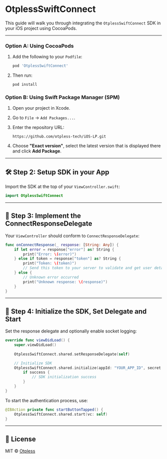 # OtplessSwiftConnect

This guide will walk you through integrating the `OtplessSwiftConnect` SDK in your iOS project using CocoaPods.

---

### Option A: Using CocoaPods

1. Add the following to your `Podfile`:

    ```ruby
    pod 'OtplessSwiftConnect'
    ```

2. Then run:

    ```bash
    pod install
    ```

### Option B: Using Swift Package Manager (SPM)

1. Open your project in Xcode.

2. Go to `File` → `Add Packages...`.

3. Enter the repository URL:

    ```
    https://github.com/otpless-tech/iOS-LP.git
    ```

4. Choose **"Exact version"**, select the latest version that is displayed there and click **Add Package**.

---

## 🛠 Step 2: Setup SDK in your App

Import the SDK at the top of your `ViewController.swift`:

```swift
import OtplessSwiftConnect
```

---

## 🧩 Step 3: Implement the ConnectResponseDelegate

Your `ViewController` should conform to `ConnectResponseDelegate`:

```swift LoginViewController.swift
func onConnectResponse(_ response: [String: Any]) {
    if let error = response["error"] as? String {
        print("Error: \(error)")
    } else if token = response["token"] as? String {
        print("Token: \(token)")
        // Send this token to your server to validate and get user details.
    } else {
        // Unknown error occurred
        print("Unknown response: \(response)")
    }
}
```

---

## 🧩 Step 4: Initialize the SDK, Set Delegate and Start

Set the response delegate and optionally enable socket logging:

```swift LoginViewController.swift
override func viewDidLoad() {
    super.viewDidLoad()
    
    OtplessSwiftConnect.shared.setResponseDelegate(self)

    // Initialize SDK
    OtplessSwiftConnect.shared.initialize(appId: "YOUR_APP_ID", secret: "YOUR_SECRET") { success in
        if success {
            // SDK initialization success
        }
    }
}
```

To start the authentication process, use:

```swift
@IBAction private func startButtonTapped() {
    OtplessSwiftConnect.shared.start(vc: self)
}
```

---

## 📄 License

MIT © [Otpless](https://otpless.com)

